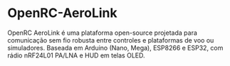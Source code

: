 # OpenRC-AeroLink
OpenRC AeroLink é uma plataforma open-source projetada para comunicação sem fio robusta entre controles e plataformas de voo ou simuladores. Baseada em Arduino (Nano, Mega), ESP8266 e ESP32, com rádio nRF24L01 PA/LNA e HUD em telas OLED.
